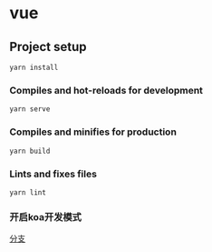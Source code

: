 # vue 

## Project setup
```
yarn install
```

### Compiles and hot-reloads for development
```
yarn serve
```

### Compiles and minifies for production
```
yarn build
```

### Lints and fixes files
```
yarn lint
```

### 开启koa开发模式 

[分支](https://github.com/hz199/vue3.0-admin-typescript/tree/feature/serverless)

